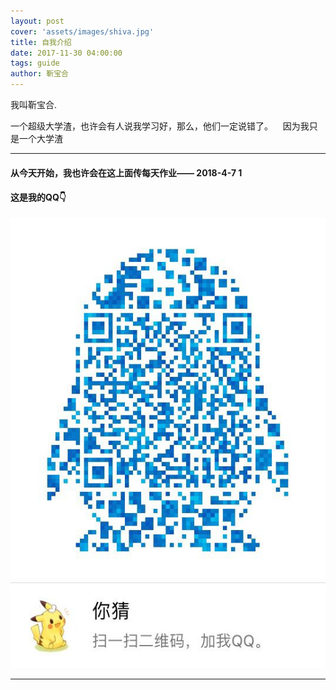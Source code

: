 ```yaml
---
layout: post
cover: 'assets/images/shiva.jpg'
title: 自我介绍
date: 2017-11-30 04:00:00
tags: guide
author: 靳宝合
---
```


<p>我叫靳宝合.</p>


<p >一个超级大学渣，也许会有人说我学习好，那么，他们一定说错了。
    因为我只是一个大学渣</p>


<hr />

<h4 id="heading1">从今天开始，我也许会在这上面传每天作业—— 2018-4-7 1</h1>
<h4 id="2">这是我的QQ👇</h1>
<img src="/assets/images/二维码.jpg" width="540"height="720"><img>


<hr />
